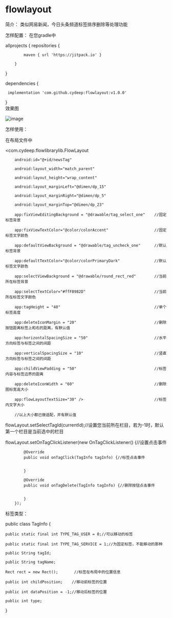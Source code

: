 # flowlayout
简介：
类似网易新闻，今日头条频道标签排序删除等处理功能  

怎样配置：
在您gradle中

allprojects {
        repositories {
        
            maven { url 'https://jitpack.io' }
        
        }
    
}
    
dependencies {

     implementation 'com.github.cydeep:flowlayout:v1.0.0'   
     
}  
效果图

![image](https://github.com/cydeep/flowlayout/blob/master/app/src/main/res/drawable/impression.gif)


怎样使用：

在布局文件中

<com.cydeep.flowlibrarylib.FlowLayout

        android:id="@+id/newsTag"
        
        android:layout_width="match_parent"
        
        android:layout_height="wrap_content"
        
        android:layout_marginLeft="@dimen/dp_15"
        
        android:layout_marginRight="@dimen/dp_5"
        
        android:layout_marginTop="@dimen/dp_23"
        
        app:fixViewEditingBackground = "@drawable/tag_select_one"    //固定标签背景
        
        app:fixViewTextColor="@color/colorAccent"                    //固定标签文字颜色
        
        app:defaultViewBackground = "@drawable/tag_uncheck_one"      //默认标签背景
        
        app:defaultTextColor="@color/colorPrimaryDark"               //默认标签文字颜色
        
        app:selectViewBackground = "@drawable/round_rect_red"        //当前所在标签背景
        
        app:selectTextColor="#ffF8982D"                              //当前所在标签文字颜色
        
        app:tagHeight = "40"                                         //单个标签高度
        
        app:deleteIconMargin = "20"                                  //删除按钮距离标签上和右的距离，有默认值
        
        app:horizontalSpacingSize = "50"                             //水平方向标签与标签之间的间距
        
        app:verticalSpacingSize = "10"                               //竖直方向标签与标签之间的间距
        
        app:childViewPadding = "50"                                  //标签内容与标签边界的距离
        
        app:deleteIconWidth = "60"                                   //删除图标宽高大小
        
        app:flowLayoutTextSize="30" />                               //标签内文字大小
        
        //以上大小都已做适配，并有默认值

flowLayout.setSelectTagId(currentId);//设置您当前所在栏目，若为-1时，默认第一个栏目是当前选中的栏目

flowLayout.setOnTagClickListener(new OnTagClickListener() {//设置点击事件

            @Override
            public void onTagClick(TagInfo tagInfo) {//标签点击事件   
            

            }

            @Override
            public void onTagDelete(TagInfo tagInfo) {//删除按钮点击事件
            

            }
        });
        
 标签类型：
 
 public class TagInfo {
 
    public static final int TYPE_TAG_USER = 0;//可以移动的标签
    
    public static final int TYPE_TAG_SERVICE = 1;//为固定标签，不能移动的那种
    
    public String tagId;
    
    public String tagName;
    
    Rect rect = new Rect();       //标签在布局中的位置信息
    
    public int childPosition;    //移动前标签的位置
    
    public int dataPosition = -1;//移动后标签的位置
    
    public int type;
}
